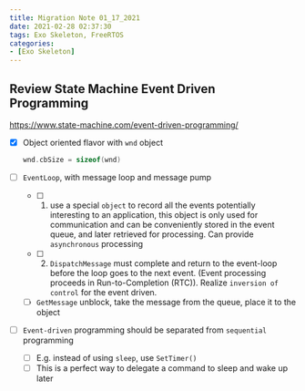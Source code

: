 ```yaml
---
title: Migration Note 01_17_2021
date: 2021-02-28 02:37:30
tags: Exo Skeleton, FreeRTOS
categories:
- [Exo Skeleton]
---
```


## Review State Machine Event Driven Programming

https://www.state-machine.com/event-driven-programming/

- [x] Object oriented flavor with `wnd` object

  ```c
  wnd.cbSize = sizeof(wnd)
  ```

- [ ] `EventLoop`, with message loop and message pump

  - [ ] 1. use a special `object` to record all the events potentially interesting to an application, this object is only used for communication and can be conveniently stored in the event queue, and later retrieved for processing. Can provide `asynchronous` processing
  - [ ] 2. `DispatchMessage` must complete and return to the event-loop before the loop goes to the next event. (Event processing proceeds in Run-to-Completion (RTC)). Realize `inversion of control` for the event driven.
  - [ ] `GetMessage` unblock, take the message from the queue, place it to the object

- [ ] `Event-driven` programming should be separated from `sequential` programming

  - [ ] E.g. instead of using `sleep`, use `SetTimer()`
  - [ ] This is a perfect way to delegate a command to sleep and wake up later